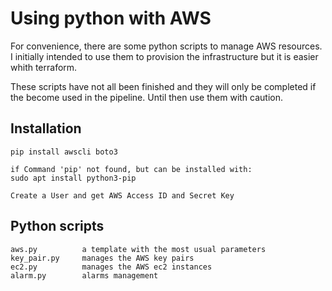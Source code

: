 # Using python with AWS

For convenience, there are some python scripts to manage AWS resources. I initially intended to use them to provision the infrastructure but it is easier whith terraform.

These scripts have not all been finished and they will only be completed if the become used in the pipeline. Until then use them with caution.

## Installation

    pip install awscli boto3

    if Command 'pip' not found, but can be installed with:
    sudo apt install python3-pip

    Create a User and get AWS Access ID and Secret Key

## Python scripts

    aws.py          a template with the most usual parameters
    key_pair.py     manages the AWS key pairs
    ec2.py          manages the AWS ec2 instances
    alarm.py        alarms management